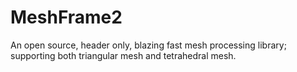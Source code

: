 # MeshFrame2
An open source, header only, blazing fast mesh processing library; supporting both triangular mesh and tetrahedral mesh.
